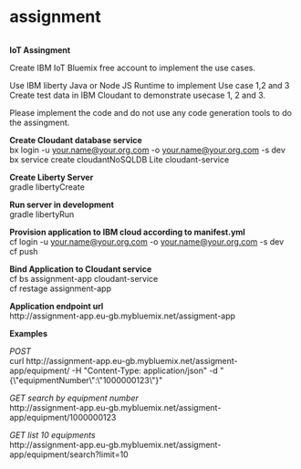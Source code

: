 # assignment
<img href="https://circleci.com/gh/jarkko-turpeinen/assignment/tree/master.png?style=shield&circle-token=9ce628cdd62160c976c090844253af34fd2c2822"/>
<p>
<b>IoT Assingment</b>

Create IBM IoT Bluemix free account to implement the use cases.<p/> Use IBM liberty Java or Node JS Runtime to implement Use case 1,2 and 3 Create test data in IBM Cloudant to demonstrate usecase 1, 2 and 3.<p/> Please implement the code and do not use any code generation tools to do the assingment.<br/>

<b>Create Cloudant database service</b>
<br/>
bx login -u your.name@your.org.com -o your.name@your.org.com -s dev
<br/>
bx service create cloudantNoSQLDB Lite cloudant-service

<b>Create Liberty Server</b>
<br/>
gradle libertyCreate

<b>Run server in development</b>
<br/>
gradle libertyRun

<b>Provision application to IBM cloud according to manifest.yml</b>
<br/>
cf login -u your.name@your.org.com -o your.name@your.org.com -s dev
<br/>
cf push

<b>Bind Application to Cloudant service</b>
<br/>
cf bs assignment-app cloudant-service
</br>
cf restage assignment-app
<p/>
<b>Application endpoint url</b>
<br/>
http://assignment-app.eu-gb.mybluemix.net/assigment-app
<p/>
<b>Examples</b>
<p/>
<i>POST</i>
<br/>
curl http://assignment-app.eu-gb.mybluemix.net/assigment-app/equipment/ -H "Content-Type: application/json" -d "{\"equipmentNumber\":\"1000000123\"}"
<p/>
<i>GET search by equipment number</i>
<br/>
http://assignment-app.eu-gb.mybluemix.net/assigment-app/equipment/1000000123
<p/>
<i>GET list 10 equipments</i>
<br/>
http://assignment-app.eu-gb.mybluemix.net/assigment-app/equipment/search?limit=10
<br/>

